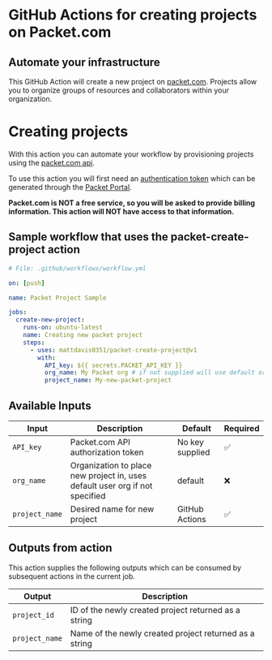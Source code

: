 # GitHub Actions for creating projects on Packet.com

## Automate your infrastructure

This GitHub Action will create a new project on [packet.com](https://packet.com). Projects allow you to organize groups of resources and collaborators within your organization.

# Creating projects

With this action you can automate your workflow by provisioning projects using the [packet.com api](https://api.packet.net).

To use this action you will first need an [authentication token](https://www.packet.com/developers/api/authentication/) which can be generated through the [Packet Portal](https://app.packet.net/login?redirect=%2F%3F__woopraid%3DjUPDKi0tqtym).

**Packet.com is NOT a free service, so you will be asked to provide billing information. This action will NOT have access to that information.**

## Sample workflow that uses the packet-create-project action

```yaml
# File: .github/workflows/workflow.yml

on: [push]

name: Packet Project Sample

jobs:
  create-new-project:
    runs-on: ubuntu-latest
    name: Creating new packet project
    steps:
      - uses: mattdavis0351/packet-create-project@v1
        with:
          API_key: ${{ secrets.PACKET_API_KEY }}
          org_name: My Packet org # if not supplied will use default org for API key
          project_name: My-new-packet-project
```

## Available Inputs

| Input          | Description                                                                  | Default         | Required           |
| -------------- | ---------------------------------------------------------------------------- | --------------- | ------------------ |
| `API_key`      | Packet.com API authorization token                                           | No key supplied | :white_check_mark: |
| `org_name`     | Organization to place new project in, uses default user org if not specified | default         | :x:                |
| `project_name` | Desired name for new project                                                 | GitHub Actions  | :white_check_mark: |

## Outputs from action

This action supplies the following outputs which can be consumed by subsequent actions in the current job.

| Output         | Description                                            |
| -------------- | ------------------------------------------------------ |
| `project_id`   | ID of the newly created project returned as a string   |
| `project_name` | Name of the newly created project returned as a string |
